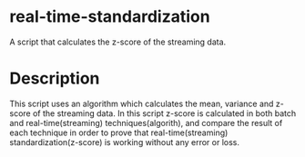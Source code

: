 # real-time-standardization
A script that calculates the z-score of the streaming data. 

# Description
This script uses an algorithm which calculates the mean, variance and z-score of the streaming data. In this script z-score is calculated in both batch and real-time(streaming) techniques(algorith), and compare the result of each technique in order to prove that real-time(streaming) standardization(z-score) is working without any error or loss.
